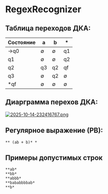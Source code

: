 # RegexRecognizer
## Таблица переходов ДКА:

| Состояние | a | b | * |
|-----------|---|---|---|
| ->q0 | ∅ | ∅ | q1 |
| q1 | ∅ | ∅ | q2 |
| q2 | q3 | q2 | qf |
| q3 | ∅ | q2 | ∅ |
| *qf | ∅ | ∅ | ∅ |

## Диарграмма перехов ДКА:

[![2025-10-14-232416767.png](https://i.postimg.cc/LsDWzkpF/2025-10-14-232416767.png)](https://postimg.cc/TyyQxD1t)
## Регулярное выражение (РВ):

```
** (ab + b)* *
```
## Примеры допустимых строк
```
**ab*
**bb*
**abbb*
**bababbbbab*
**b*
```

